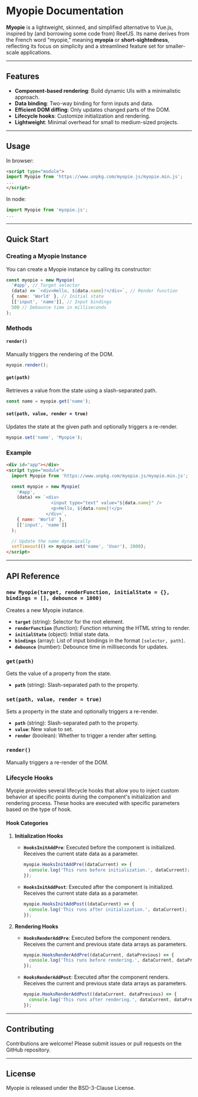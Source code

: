 # Myopie Documentation

**Myopie** is a lightweight, skinned, and simplified alternative to Vue.js, inspired by (and borrowing some code from) ReefJS. Its name derives from the French word "myopie," meaning **myopia** or **short-sightedness**, reflecting its focus on simplicity and a streamlined feature set for smaller-scale applications.

---

## Features

- **Component-based rendering**: Build dynamic UIs with a minimalistic approach.
- **Data binding**: Two-way binding for form inputs and data.
- **Efficient DOM diffing**: Only updates changed parts of the DOM.
- **Lifecycle hooks**: Customize initialization and rendering.
- **Lightweight**: Minimal overhead for small to medium-sized projects.

---

## Usage

In browser:

```html
<script type="module">
import Myopie from 'https://www.unpkg.com/myopie.js/myopie.min.js';
...
</script>
```

In node:

```javascript
import Myopie from 'myopie.js';
...
```

---

## Quick Start

### Creating a Myopie Instance

You can create a Myopie instance by calling its constructor:

```javascript
const myopie = new Myopie(
  '#app', // Target selector
  (data) => `<div>Hello, ${data.name}!</div>`, // Render function
  { name: 'World' }, // Initial state
  [['input', 'name']], // Input bindings
  500 // Debounce time in milliseconds
);
```

### Methods

#### `render()`

Manually triggers the rendering of the DOM.

```javascript
myopie.render();
```

#### `get(path)`

Retrieves a value from the state using a slash-separated path.

```javascript
const name = myopie.get('name');
```

#### `set(path, value, render = true)`

Updates the state at the given path and optionally triggers a re-render.

```javascript
myopie.set('name', 'Myopie');
```

### Example

```html
<div id="app"></div>
<script type="module">
  import Myopie from 'https://www.unpkg.com/myopie.js/myopie.min.js';

  const myopie = new Myopie(
    '#app',
    (data) => `<div>
                 <input type="text" value="${data.name}" />
                 <p>Hello, ${data.name}!</p>
               </div>`,
    { name: 'World' },
    [['input', 'name']]
  );

  // Update the name dynamically
  setTimeout(() => myopie.set('name', 'User'), 2000);
</script>
```

---

## API Reference

### `new Myopie(target, renderFunction, initialState = {}, bindings = [], debounce = 1000)`

Creates a new Myopie instance.

- **`target`** (string): Selector for the root element.
- **`renderFunction`** (function): Function returning the HTML string to render.
- **`initialState`** (object): Initial state data.
- **`bindings`** (array): List of input bindings in the format `[selector, path]`.
- **`debounce`** (number): Debounce time in milliseconds for updates.

### `get(path)`

Gets the value of a property from the state.

- **`path`** (string): Slash-separated path to the property.

### `set(path, value, render = true)`

Sets a property in the state and optionally triggers a re-render.

- **`path`** (string): Slash-separated path to the property.
- **`value`**: New value to set.
- **`render`** (boolean): Whether to trigger a render after setting.

### `render()`

Manually triggers a re-render of the DOM.

### Lifecycle Hooks

Myopie provides several lifecycle hooks that allow you to inject custom behavior at specific points during the component's initialization and rendering process. These hooks are executed with specific parameters based on the type of hook.

#### Hook Categories

1. **Initialization Hooks**
   - **`HooksInitAddPre`**: Executed before the component is initialized. Receives the current state data as a parameter.
     ```javascript
     myopie.HooksInitAddPre((dataCurrent) => {
       console.log('This runs before initialization.', dataCurrent);
     });
     ```
   - **`HooksInitAddPost`**: Executed after the component is initialized. Receives the current state data as a parameter.
     ```javascript
     myopie.HooksInitAddPost((dataCurrent) => {
       console.log('This runs after initialization.', dataCurrent);
     });
     ```

2. **Rendering Hooks**
   - **`HooksRenderAddPre`**: Executed before the component renders. Receives the current and previous state data arrays as parameters.
     ```javascript
     myopie.HooksRenderAddPre((dataCurrent, dataPrevious) => {
       console.log('This runs before rendering.', dataCurrent, dataPrevious);
     });
     ```
   - **`HooksRenderAddPost`**: Executed after the component renders. Receives the current and previous state data arrays as parameters.
     ```javascript
     myopie.HooksRenderAddPost((dataCurrent, dataPrevious) => {
       console.log('This runs after rendering.', dataCurrent, dataPrevious);
     });
     ```

---

## Contributing

Contributions are welcome! Please submit issues or pull requests on the GitHub repository.

---

## License

Myopie is released under the BSD-3-Clause License.
